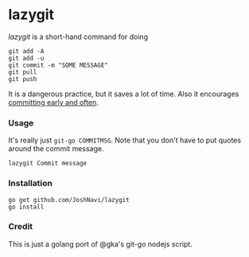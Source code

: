 # lazygit

*lazygit* is a short-hand command for doing 

```
git add -A
git add -u
git commit -m "SOME MESSAGE"
git pull
git push
```

It is a dangerous practice, but it saves a lot of time. Also it encourages [committing early and often](http://www.databasically.com/2011/03/14/git-commit-early-commit-often/).

### Usage

It's really just `git-go COMMITMSG`. Note that you don't have to put quotes around the commit message.

```
lazygit Commit message
```
<!--
If you intend to use quotes, you need to escape them using `\`.

```
git-go I\'m done coding
```-->

### Installation

```
go get github.com/JoshNavi/lazygit
go install
```

### Credit

This is just a golang port of @gka's git-go nodejs script.